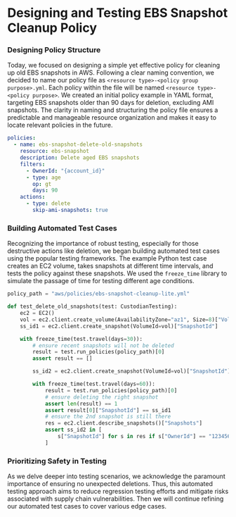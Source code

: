 # Designing and Testing EBS Snapshot Cleanup Policy

### Designing Policy Structure

Today, we focused on designing a simple yet effective policy for cleaning up old EBS snapshots in AWS. Following a clear naming convention, we decided to name our policy file as `<resource type>-<policy group purpose>.yml`. Each policy within the file will be named `<resource type>-<policy purpose>`. We created an initial policy example in YAML format, targeting EBS snapshots older than 90 days for deletion, excluding AMI snapshots. The clarity in naming and structuring the policy file ensures a predictable and manageable resource organization and makes it easy to locate relevant policies in the future.

```yaml
policies:
  - name: ebs-snapshot-delete-old-snapshots
    resource: ebs-snapshot
    description: Delete aged EBS snapshots
    filters:
      - OwnerId: "{account_id}"
      - type: age
        op: gt
        days: 90
    actions:
      - type: delete
        skip-ami-snapshots: true
```

### Building Automated Test Cases

Recognizing the importance of robust testing, especially for those destructive actions like deletion, we began building automated test cases using the popular testing frameworks. The example Python test case creates an EC2 volume, takes snapshots at different time intervals, and tests the policy against these snapshots. We used the `freeze_time` library to simulate the passage of time for testing different age conditions.

```python
policy_path = "aws/policies/ebs-snapshot-cleanup-lite.yml"

def test_delete_old_snapshots(test: CustodianTesting):
    ec2 = EC2()
    vol = ec2.client.create_volume(AvailabilityZone="az1", Size=8)["VolumeId"]
    ss_id1 = ec2.client.create_snapshot(VolumeId=vol)["SnapshotId"]

    with freeze_time(test.travel(days=30)):
        # ensure recent snapshots will not be deleted
        result = test.run_policies(policy_path)[0]
        assert result == []

        ss_id2 = ec2.client.create_snapshot(VolumeId=vol)["SnapshotId"]

        with freeze_time(test.travel(days=60)):
            result = test.run_policies(policy_path)[0]
            # ensure deleting the right snapshot
            assert len(result) == 1
            assert result[0]["SnapshotId"] == ss_id1
            # ensure the 2nd snapshot is still there
            res = ec2.client.describe_snapshots()["Snapshots"]
            assert ss_id2 in [
                s["SnapshotId"] for s in res if s["OwnerId"] == "123456789012"
            ]
```

### Prioritizing Safety in Testing

 As we delve deeper into testing scenarios, we acknowledge the paramount importance of ensuring no unexpected deletions. Thus, this automated testing approach aims to reduce regression testing efforts and mitigate risks associated with supply chain vulnerabilities. Then we will continue refining our automated test cases to cover various edge cases.
